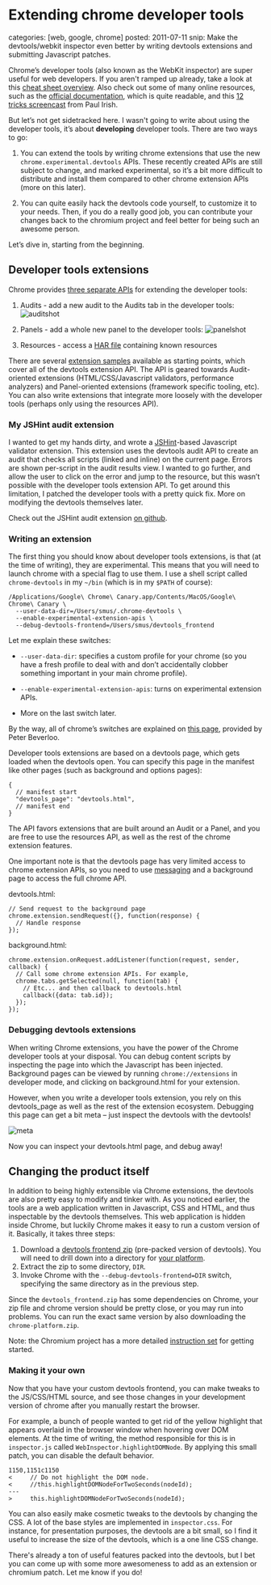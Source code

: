 Extending chrome developer tools
================================
categories: [web, google, chrome]
posted: 2011-07-11
snip: Make the devtools/webkit inspector even better by writing devtools extensions
  and submitting Javascript patches.



Chrome’s developer tools (also known as the WebKit inspector) are super useful
for web developers. If you aren't ramped up already, take a look at this
[cheat sheet overview][sheet]. Also check out some of many online resources,
such as the [official documentation][docs], which is quite readable, and this
[12 tricks screencast][screencast] from Paul Irish.

But let’s not get sidetracked here. I wasn't going to write about using the
developer tools, it’s about **developing** developer tools. There are two ways
to go:

1. You can extend the tools by writing chrome extensions that use the new
`chrome.experimental.devtools` APIs. These recently created APIs are still
subject to change, and marked experimental, so it’s a bit more difficult to
distribute and install them compared to other chrome extension APIs (more on
this later).

2. You can quite easily hack the devtools code yourself, to customize it to
your needs. Then, if you do a really good job, you can contribute your changes
back to the chromium project and feel better for being such an awesome person.

Let’s dive in, starting from the beginning.

## Developer tools extensions

Chrome provides [three separate APIs][apis] for extending the developer tools:

1. Audits - add a new audit to the Audits tab in the developer tools:
![auditshot][]

2. Panels - add a whole new panel to the developer tools: ![panelshot][]

3. Resources - access a [HAR file][har] containing known resources

There are several [extension samples][samples] available as starting points,
which cover all of the devtools extension API. The API is geared towards
Audit-oriented extensions (HTML/CSS/Javascript validators, performance
analyzers) and Panel-oriented extensions (framework specific tooling, etc).
You can also write extensions that integrate more loosely with the developer
tools (perhaps only using the resources API).

### My JSHint audit extension

I wanted to get my hands dirty, and wrote a [JSHint][]-based Javascript
validator extension. This extension uses the devtools audit API to create an
audit that checks all scripts (linked and inline) on the current page. Errors
are shown per-script in the audit results view. I wanted to go further, and
allow the user to click on the error and jump to the resource, but this wasn’t
possible with the developer tools extension API. To get around this limitation,
I patched the developer tools with a pretty quick fix. More on modifying the
devtools themselves later.

Check out the JSHint audit extension [on github][github].

### Writing an extension

The first thing you should know about developer tools extensions, is that (at
the time of writing), they are experimental. This means that you will need to
launch chrome with a special flag to use them. I use a shell script called
`chrome-devtools` in my `~/bin` (which is in my `$PATH` of course):

    /Applications/Google\ Chrome\ Canary.app/Contents/MacOS/Google\ Chrome\ Canary \
      --user-data-dir=/Users/smus/.chrome-devtools \
      --enable-experimental-extension-apis \
      --debug-devtools-frontend=/Users/smus/devtools_frontend

Let me explain these switches:

* `--user-data-dir`: specifies a custom profile for your chrome (so you have a
fresh profile to deal with and don’t accidentally clobber something important
in your main chrome profile).

* `--enable-experimental-extension-apis`: turns on experimental extension APIs.

* More on the last switch later.

By the way, all of chrome’s switches are explained on [this page][switches],
provided by Peter Beverloo.

Developer tools extensions are based on a devtools page, which gets loaded when
the devtools open. You can specify this page in the manifest like other pages
(such as background and options pages):

    {
      // manifest start
      "devtools_page": "devtools.html",
      // manifest end
    }

The API favors extensions that are built around an Audit or a Panel, and you
are free to use the resources API, as well as the rest of the chrome extension
features.

One important note is that the devtools page has very limited access to chrome
extension APIs, so you need to use [messaging][] and a background page to
access the full chrome API.

devtools.html:

    // Send request to the background page
    chrome.extension.sendRequest({}, function(response) {
      // Handle response
    });

background.html:

    chrome.extension.onRequest.addListener(function(request, sender, callback) {
      // Call some chrome extension APIs. For example,
      chrome.tabs.getSelected(null, function(tab) {
        // Etc... and then callback to devtools.html
        callback({data: tab.id});
      });
    });

### Debugging devtools extensions

When writing Chrome extensions, you have the power of the Chrome developer
tools at your disposal. You can debug content scripts by inspecting the page
into which the Javascript has been injected. Background pages can be viewed by
running `chrome://extensions` in developer mode, and clicking on
background.html for your extension.

However, when you write a developer tools extension, you rely on this
devtools_page as well as the rest of the extension ecosystem. Debugging this
page can get a bit meta – just inspect the devtools with the devtools!

![meta][]

Now you can inspect your devtools.html page, and debug away!

## Changing the product itself

In addition to being highly extensible via Chrome extensions, the devtools are
also pretty easy to modify and tinker with. As you noticed earlier, the tools
are a web application written in Javascript, CSS and HTML, and thus inspectable
by the devtools themselves. This web application is hidden inside Chrome, but
luckily Chrome makes it easy to run a custom version of it. Basically, it takes
three steps:

1. Download a [devtools frontend zip][frontend] (pre-packed version of
devtools). You will need to drill down into a directory for
[your platform][zip].
2. Extract the zip to some directory, `DIR`.
3. Invoke Chrome with the `--debug-devtools-frontend=DIR` switch, specifying
the same directory as in the previous step.

Since the `devtools_frontend.zip` has some dependencies on Chrome, your zip file
and chrome version should be pretty close, or you may run into problems. You can
run the exact same version by also downloading the `chrome-platform.zip`.

Note: the Chromium project has a more detailed [instruction set][contribute] for
getting started.

### Making it your own

Now that you have your custom devtools frontend, you can make tweaks to the
JS/CSS/HTML source, and see those changes in your development version of
chrome after you manually restart the browser.

For example, a bunch of people wanted to get rid of the yellow highlight that
appears overlaid in the browser window when hovering over DOM elements. At the
time of writing, the method responsible for this is in `inspector.js` called
`WebInspector.highlightDOMNode`. By applying this small patch, you can disable
the default behavior.

    1150,1151c1150
    <     // Do not highlight the DOM node.
    <     //this.highlightDOMNodeForTwoSeconds(nodeId);
    ---
    >     this.highlightDOMNodeForTwoSeconds(nodeId);


You can also easily make cosmetic tweaks to the devtools by changing the CSS.
A lot of the base styles are implemented in `inspector.css`. For instance, for
presentation purposes, the devtools are a bit small, so I find it useful to
increase the size of the devtools, which is a one line CSS change.

There's already a ton of useful features packed into the devtools, but I bet
you can come up with some more awesomeness to add as an extension or chromium
patch. Let me know if you do!

[contribute]: http://code.google.com/chrome/devtools/docs/contributing.html
[docs]: http://code.google.com/chrome/devtools/docs/overview.html
[apis]: http://code.google.com/chrome/extensions/trunk/experimental.devtools.html
[samples]: http://code.google.com/chrome/extensions/trunk/samples.html#devtools
[frontend]: http://commondatastorage.googleapis.com/chromium-browser-continuous/index.html
[bugs]: http://code.google.com/p/chromium/issues/list?can=2&q=Feature%3ADevTools+Status%3AAvailable&sort=-stars&colspec=ID+Stars+Pri+Area+Feature+Type+Status+Summary+Modified+Owner+Mstone+OS&x=mstone&y=area&cells=tiles
[commits]: http://peter.sh/data/web-inspector-rss.php
[screencast]: http://www.youtube.com/watch?v=nOEw9iiopwI
[har]: http://groups.google.com/group/http-archive-specification/web/har-1-2-spec
[auditshot]: audit.png
[panelshot]: panel.png
[switches]: http://peter.sh/experiments/chromium-command-line-switches/
[sheet]: /devtools-cheatsheet
[JSHint]: http://jshint.com
[meta]: meta.png
[messaging]: http://code.google.com/chrome/extensions/messaging.html
[zip]: http://commondatastorage.googleapis.com/chromium-browser-continuous/index.html?path=Mac/91508/
[github]: https://github.com/borismus/jshint-extension



